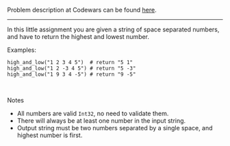 Problem description at Codewars can be found
[here](https://www.codewars.com/kata/554b4ac871d6813a03000035/train/python).

-------------

In this little assignment you are given a string of space separated numbers, and have to return the
highest and lowest number.
<br>

Examples:
```
high_and_low("1 2 3 4 5")  # return "5 1"
high_and_low("1 2 -3 4 5") # return "5 -3"
high_and_low("1 9 3 4 -5") # return "9 -5"
```
<br>

Notes
- All numbers are valid `Int32`, no need to validate them.
- There will always be at least one number in the input string.
- Output string must be two numbers separated by a single space, and highest number is first.
